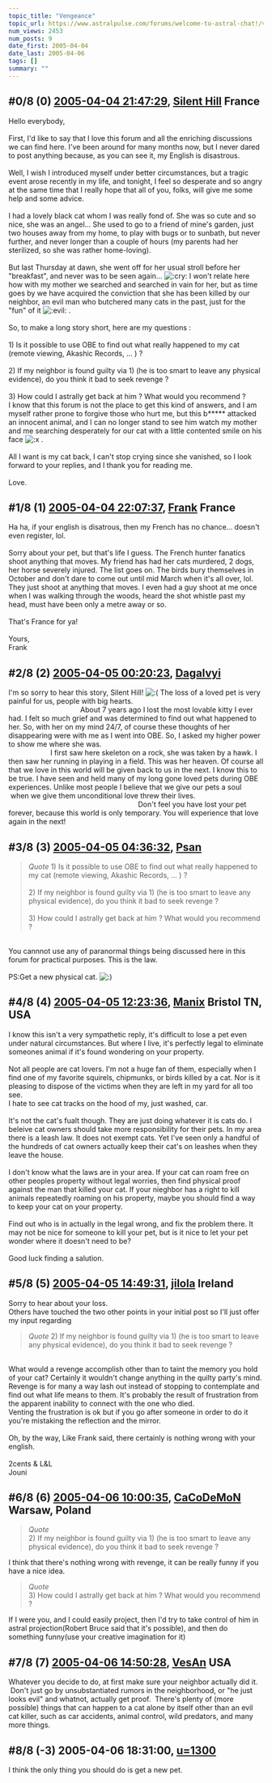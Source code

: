 ```yaml
---
topic_title: "Vengeance"
topic_url: https://www.astralpulse.com/forums/welcome-to-astral-chat!/vengeance
num_views: 2453
num_posts: 9
date_first: 2005-04-04
date_last: 2005-04-06
tags: []
summary: ""
---
```


## \#0/8 (0) [2005-04-04 21:47:29](https://www.astralpulse.com/forums/index.php?msg=159015), [Silent Hill](https://www.astralpulse.com/forums/profile/?u=7648) France ##
<section>
Hello everybody,
<br>
<br>
First, I'd like to say that I love this forum and all the enriching discussions we can find here. I've been around for many months now, but I never dared to post anything because, as you can see it, my English is disastrous.
<br>
<br>
Well, I wish I introduced myself under better circumstances, but a tragic event arose recently in my life, and tonight, I feel so desperate and so angry at the same time that I really hope that all of you, folks, will give me some help and some advice.
<br>
<br>
I had a lovely black cat whom I was really fond of. She was so cute and so nice, she was an angel... She used to go to a friend of mine's garden, just two houses away from my home, to play with bugs or to sunbath, but never further, and never longer than a couple of hours (my parents had her sterilized, so she was rather home-loving).
<br>
<br>
But last Thursday at dawn, she went off for her usual stroll before her "breakfast", and never was to be seen again...
<img alt=":cry:" class="smiley" src="https://www.astralpulse.com/forums/Smileys/fugue/cry.png" title="Cry"/>
I won't relate here how with my mother we searched and searched in vain for her, but as time goes by we have acquired the conviction that she has been killed by our neighbor, an evil man who butchered many cats in the past, just for the "fun" of it
<img alt=":evil:" class="smiley" src="https://www.astralpulse.com/forums/Smileys/fugue/evil.png" title="evil"/>
.
<br>
<br>
So, to make a long story short, here are my questions :
<br>
<br>
1) Is it possible to use OBE to find out what really happened to my cat (remote viewing, Akashic Records, ... ) ?
<br>
<br>
2) If my neighbor is found guilty via 1) (he is too smart to leave any physical evidence), do you think it bad to seek revenge ?
<br>
<br>
3) How could I astrally get back at him ? What would you recommend ?
<br>
I know that this forum is not the place to get this kind of answers, and I am myself rather prone to forgive those who hurt me, but this b***** attacked an innocent animal, and I can no longer stand to see him watch my mother and me searching desperately for our cat with a little contented smile on his face
<img alt=":x" class="smiley" src="https://www.astralpulse.com/forums/Smileys/fugue/angry.png" title="Angry"/>
.
<br>
<br>
All I want is my cat back, I can't stop crying since she vanished, so I look forward to your replies, and I thank you for reading me.
<br>
<br>
Love.
</section>

## \#1/8 (1) [2005-04-04 22:07:37](https://www.astralpulse.com/forums/index.php?msg=159017), [Frank](https://www.astralpulse.com/forums/profile/?u=359) France ##
<section>
Ha ha, if your english is disatrous, then my French has no chance... doesn't even register, lol.
<br>
<br>
Sorry about your pet, but that's life I guess. The French hunter fanatics shoot anything that moves. My friend has had her cats murdered, 2 dogs, her horse severely injured. The list goes on. The birds bury themselves in October and don't dare to come out until mid March when it's all over, lol. They just shoot at anything that moves. I even had a guy shoot at me once when I was walking through the woods, heard the shot whistle past my head, must have been only a metre away or so.
<br>
<br>
That's France for ya!
<br>
<br>
Yours,
<br>
Frank
</section>

## \#2/8 (2) [2005-04-05 00:20:23](https://www.astralpulse.com/forums/index.php?msg=159026), [Dagalvyi](https://www.astralpulse.com/forums/profile/?u=8737)  ##
<section>
I'm so sorry to hear this story, Silent Hill!
<img alt=":(" class="smiley" src="https://www.astralpulse.com/forums/Smileys/fugue/sad.png" title="Sad"/>
The loss of a loved pet is very painful for us, people with big hearts.                                                                                                     About 7 years ago I lost the most lovable kitty I ever had. I felt so much grief and was determined to find out what happened to her. So, with her on my mind 24/7, of course these thoughts of her disappearing were with me as I went into OBE. So, I asked my higher power to show me where she was.                                                                                                      I first saw here skeleton on a rock, she was taken by a hawk. I then saw her running in playing in a field. This was her heaven. Of course all that we love in this world will be given back to us in the next. I know this to be true. I have seen and held many of my long gone loved pets during OBE experiences. Unlike most people I believe that we give our pets a soul  when we give them unconditional love threw their lives.                                                                                                    Don't feel you have lost your pet forever, because this world is only temporary. You will experience that love again in the next!
</section>

## \#3/8 (3) [2005-04-05 04:36:32](https://www.astralpulse.com/forums/index.php?msg=159043), [Psan](https://www.astralpulse.com/forums/profile/?u=7878)  ##
<section>
<blockquote class="bbc_standard_quote">
 <cite>
  Quote
 </cite>
 1) Is it possible to use OBE to find out what really happened to my cat (remote viewing, Akashic Records, ... ) ?
 <br>
 <br>
 2) If my neighbor is found guilty via 1) (he is too smart to leave any physical evidence), do you think it bad to seek revenge ?
 <br>
 <br>
 3) How could I astrally get back at him ? What would you recommend ?
</blockquote>
<br>
You cannnot use any of paranormal things being discussed here in this forum for practical purposes. This is the law.
<br>
<br>
PS:Get a new physical cat.
<img alt=":)" class="smiley" src="https://www.astralpulse.com/forums/Smileys/fugue/smiley.png" title="Smiley"/>
</section>

## \#4/8 (4) [2005-04-05 12:23:36](https://www.astralpulse.com/forums/index.php?msg=159090), [Manix](https://www.astralpulse.com/forums/profile/?u=5010) Bristol TN, USA ##
<section>
I know this isn't a very sympathetic reply, it's difficult to lose a pet even under natural circumstances. But where I live, it's perfectly legal to eliminate someones animal if it's found wondering on your property.
<br>
<br>
Not all people are cat lovers. I'm not a huge fan of them, especially when I find one of my favorite squirels, chipmunks, or birds killed by a cat. Nor is it pleasing to dispose of the victims when they are left in my yard for all too see.
<br>
I hate to see cat tracks on the hood of my, just washed, car.
<br>
<br>
It's not the cat's fualt though. They are just doing whatever it is cats do. I beleive cat owners should take more responsibility for their pets. In my area there is a leash law. It does not exempt cats. Yet I've seen only a handful of the hundreds of cat owners actually keep their cat's on leashes when they leave the house.
<br>
<br>
I don't know what the laws are in your area. If your cat can roam free on other peoples property without legal worries, then find physical proof against the man that killed your cat. If your nieghbor has a right to kill animals repeatedly roaming on his property, maybe you should find a way to keep your cat on your property.
<br>
<br>
Find out who is in actually in the legal wrong, and fix the problem there. It may not be nice for someone to kill your pet, but is it nice to let your pet wonder where it doesn't need to be?
<br>
<br>
Good luck finding a salution.
</section>

## \#5/8 (5) [2005-04-05 14:49:31](https://www.astralpulse.com/forums/index.php?msg=159115), [jilola](https://www.astralpulse.com/forums/profile/?u=755) Ireland ##
<section>
Sorry to hear about your loss.
<br>
Others have touched the two other points in your initial post so I'll just offer my input regarding
<br>
<blockquote class="bbc_standard_quote">
 <cite>
  Quote
 </cite>
 2) If my neighbor is found guilty via 1) (he is too smart to leave any physical evidence), do you think it bad to seek revenge ?
</blockquote>
<br>
What would a revenge accomplish other than to taint the memory you hold of your cat? Certainly it wouldn't change anything in the quilty party's mind.
<br>
Revenge is for many a way lash out instead of stopping to contemplate and find out what life means to them. It's probably the result of frustration from the apparent inability to connect with the one who died.
<br>
Venting the frustration is ok but if you go after someone in order to do it you're mistaking the reflection and the mirror.
<br>
<br>
Oh, by the way, Like Frank said, there certainly is nothing wrong with your english.
<br>
<br>
2cents &amp; L&amp;L
<br>
Jouni
</section>

## \#6/8 (6) [2005-04-06 10:00:35](https://www.astralpulse.com/forums/index.php?msg=159192), [CaCoDeMoN](https://www.astralpulse.com/forums/profile/?u=4798) Warsaw, Poland ##
<section>
<blockquote class="bbc_standard_quote">
 <cite>
  Quote
 </cite>
 <br>
 2) If my neighbor is found guilty via 1) (he is too smart to leave any physical evidence), do you think it bad to seek revenge ?
 <br>
</blockquote>
I think that there's nothing wrong with revenge, it can be really funny if you have a nice idea.
<br>
<blockquote class="bbc_standard_quote">
 <cite>
  Quote
 </cite>
 <br>
 3) How could I astrally get back at him ? What would you recommend ?
 <br>
</blockquote>
If I were you, and I could easily project, then I'd try to take control of him in astral projection(Robert Bruce said that it's possible), and then do something funny(use your creative imagination for it)
</section>

## \#7/8 (7) [2005-04-06 14:50:28](https://www.astralpulse.com/forums/index.php?msg=159221), [VesAn](https://www.astralpulse.com/forums/profile/?u=6800) USA ##
<section>
Whatever you decide to do, at first make sure your neighbor actually did it.  Don't just go by unsubstantiated rumors in the neighborhood, or "he just looks evil" and whatnot, actually get proof.  There's plenty of (more possible) things that can happen to a cat alone by itself other than an evil cat killer, such as car accidents, animal control, wild predators, and many more things.
</section>

## \#8/8 (-3) 2005-04-06 18:31:00, [u=1300](https://www.astralpulse.com/forums/profile/?u=1300)  ##
<section>
I think the only thing you should do is get a new pet.
</section>